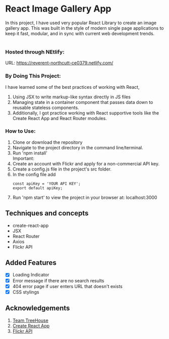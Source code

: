# React Image Gallery App

In this project, I have used very popular React Library to create an image gallery app. This was built in the style of modern single page applications to keep it fast, modular, and in sync with current web development trends.
<br><br>

### Hosted through NEtlify:
URL: https://reverent-northcutt-ce0379.netlify.com/
### By Doing This Project: 
I have learned some of the best practices of working with React, 
1. Using JSX to write markup-like syntax directly in JS files 
2. Managing state in a container component that passes data down to reusable stateless components.
3. Additionally, I got practice working with React supportive tools like the Create React App and React Router modules.
### How to Use:
1. Clone or download the repository
2. Navigate to the project directory in the command line/terminal.
3. Run 'npm install' 
 <br>Important: 
4. Create an account with Flickr and apply for a non-commercial API key.
5. Create a config.js file in the project's src folder.
6. In the config file add 
    ```
    const apiKey = 'YOUR API KEY';
    export default apiKey;
    ```
7. Run 'npm start' to view the project in your browser at:  localhost:3000

## Techniques and concepts

- create-react-app
- JSX
- React Router
- Axios 
- Flickr API

## Added Features

- [x] Loading Indicator
- [x] Error message if there are no search results
- [x] 404 error page if user enters URL that doesn't exists
- [x] CSS stylings

## Acknowledgements

1. [Team TreeHouse](https://teamtreehouse.com)
2. [Create React App](https://github.com/facebook/create-react-app)
3. [Flickr API](https://www.flickr.com/services/api/flickr.photos.search.html)

